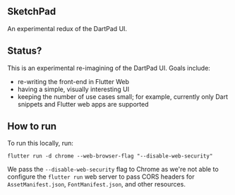 ## SketchPad

An experimental redux of the DartPad UI.

## Status?

This is an experimental re-imagining of the DartPad UI. Goals include:

- re-writing the front-end in Flutter Web
- having a simple, visually interesting UI
- keeping the number of use cases small; for example, currently only Dart
  snippets and Flutter web apps are supported

## How to run

To run this locally, run:

```
flutter run -d chrome --web-browser-flag "--disable-web-security"
```

We pass the `--disable-web-security` flag to Chrome as we're not able to
configure the `flutter run` web server to pass CORS headers for
`AssetManifest.json`, `FontManifest.json`, and other resources.
